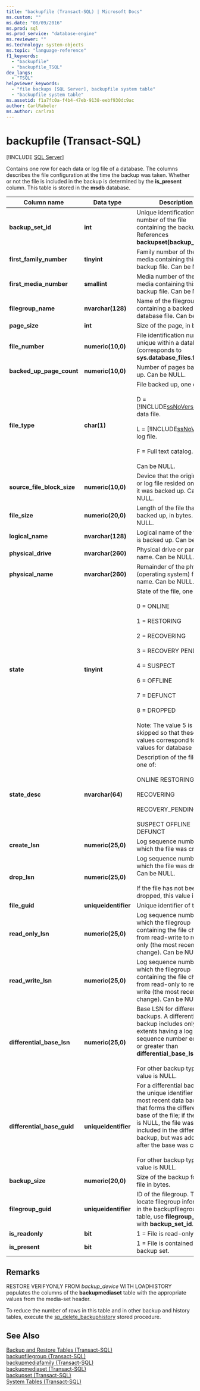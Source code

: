 ```yaml
---
title: "backupfile (Transact-SQL) | Microsoft Docs"
ms.custom: ""
ms.date: "08/09/2016"
ms.prod: sql
ms.prod_service: "database-engine"
ms.reviewer: ""
ms.technology: system-objects
ms.topic: "language-reference"
f1_keywords: 
  - "backupfile"
  - "backupfile_TSQL"
dev_langs: 
  - "TSQL"
helpviewer_keywords: 
  - "file backups [SQL Server], backupfile system table"
  - "backupfile system table"
ms.assetid: f1a7fc0a-f4b4-47eb-9138-eebf930dc9ac
author: CarlRabeler
ms.author: carlrab
---
```

# backupfile (Transact-SQL)
[!INCLUDE [SQL Server](../../includes/applies-to-version/sqlserver.md)]

  Contains one row for each data or log file of a database. The columns describes the file configuration at the time the backup was taken. Whether or not the file is included in the backup is determined by the **is_present** column. This table is stored in the **msdb** database.  
  
|Column name|Data type|Description|  
|-----------------|---------------|-----------------|  
|**backup_set_id**|**int**|Unique identification number of the file containing the backup set. References **backupset(backup_set_id)**.|  
|**first_family_number**|**tinyint**|Family number of the first media containing this backup file. Can be NULL.|  
|**first_media_number**|**smallint**|Media number of the first media containing this backup file. Can be NULL.|  
|**filegroup_name**|**nvarchar(128)**|Name of the filegroup containing a backed up database file. Can be NULL.|  
|**page_size**|**int**|Size of the page, in bytes.|  
|**file_number**|**numeric(10,0)**|File identification number unique within a database (corresponds to **sys.database_files**.**file_id**).|  
|**backed_up_page_count**|**numeric(10,0)**|Number of pages backed up. Can be NULL.|  
|**file_type**|**char(1)**|File backed up, one of:<br /><br /> D = [!INCLUDE[ssNoVersion](../../includes/ssnoversion-md.md)] data file.<br /><br /> L = [!INCLUDE[ssNoVersion](../../includes/ssnoversion-md.md)] log file.<br /><br /> F = Full text catalog.<br /><br /> Can be NULL.|  
|**source_file_block_size**|**numeric(10,0)**|Device that the original data or log file resided on when it was backed up. Can be NULL.|  
|**file_size**|**numeric(20,0)**|Length of the file that is backed up, in bytes. Can be NULL.|  
|**logical_name**|**nvarchar(128)**|Logical name of the file that is backed up. Can be NULL.|  
|**physical_drive**|**nvarchar(260)**|Physical drive or partition name. Can be NULL.|  
|**physical_name**|**nvarchar(260)**|Remainder of the physical (operating system) file name. Can be NULL.|  
|**state**|**tinyint**|State of the file, one of:<br /><br /> 0 = ONLINE<br /><br /> 1 = RESTORING<br /><br /> 2 = RECOVERING<br /><br /> 3 = RECOVERY PENDING<br /><br /> 4 = SUSPECT<br /><br /> 6 = OFFLINE<br /><br /> 7 = DEFUNCT<br /><br /> 8 = DROPPED<br /><br /> Note: The value 5 is skipped so that these values correspond to the values for database states.|  
|**state_desc**|**nvarchar(64)**|Description of the file state, one of:<br /><br /> ONLINE RESTORING<br /><br /> RECOVERING<br /><br /> RECOVERY_PENDING<br /><br /> SUSPECT OFFLINE DEFUNCT|  
|**create_lsn**|**numeric(25,0)**|Log sequence number at which the file was created.|  
|**drop_lsn**|**numeric(25,0)**|Log sequence number at which the file was dropped. Can be NULL.<br /><br /> If the file has not been dropped, this value is NULL.|  
|**file_guid**|**uniqueidentifier**|Unique identifier of the file.|  
|**read_only_lsn**|**numeric(25,0)**|Log sequence number at which the filegroup containing the file changed from read-write to read-only (the most recent change). Can be NULL.|  
|**read_write_lsn**|**numeric(25,0)**|Log sequence number at which the filegroup containing the file changed from read-only to read-write (the most recent change). Can be NULL.|  
|**differential_base_lsn**|**numeric(25,0)**|Base LSN for differential backups. A differential backup includes only data extents having a log sequence number equal to or greater than **differential_base_lsn**.<br /><br /> For other backup types, the value is NULL.|  
|**differential_base_guid**|**uniqueidentifier**|For a differential backup, the unique identifier of the most recent data backup that forms the differential base of the file; if the value is NULL, the file was included in the differential backup, but was added after the base was created.<br /><br /> For other backup types, the value is NULL.|  
|**backup_size**|**numeric(20,0)**|Size of the backup for this file in bytes.|  
|**filegroup_guid**|**uniqueidentifier**|ID of the filegroup. To locate filegroup information in the backupfilegroup table, use **filegroup_guid** with **backup_set_id**.|  
|**is_readonly**|**bit**|1 = File is read-only.|  
|**is_present**|**bit**|1 = File is contained in the backup set.|  
  
## Remarks  
 RESTORE VERIFYONLY FROM *backup_device* WITH LOADHISTORY populates the columns of the **backupmediaset** table with the appropriate values from the media-set header.  
  
 To reduce the number of rows in this table and in other backup and history tables, execute the [sp_delete_backuphistory](../../relational-databases/system-stored-procedures/sp-delete-backuphistory-transact-sql.md) stored procedure.  
  
## See Also  
 [Backup and Restore Tables &#40;Transact-SQL&#41;](../../relational-databases/system-tables/backup-and-restore-tables-transact-sql.md)   
 [backupfilegroup &#40;Transact-SQL&#41;](../../relational-databases/system-tables/backupfilegroup-transact-sql.md)   
 [backupmediafamily &#40;Transact-SQL&#41;](../../relational-databases/system-tables/backupmediafamily-transact-sql.md)   
 [backupmediaset &#40;Transact-SQL&#41;](../../relational-databases/system-tables/backupmediaset-transact-sql.md)   
 [backupset &#40;Transact-SQL&#41;](../../relational-databases/system-tables/backupset-transact-sql.md)   
 [System Tables &#40;Transact-SQL&#41;](../../relational-databases/system-tables/system-tables-transact-sql.md)  
  
  
